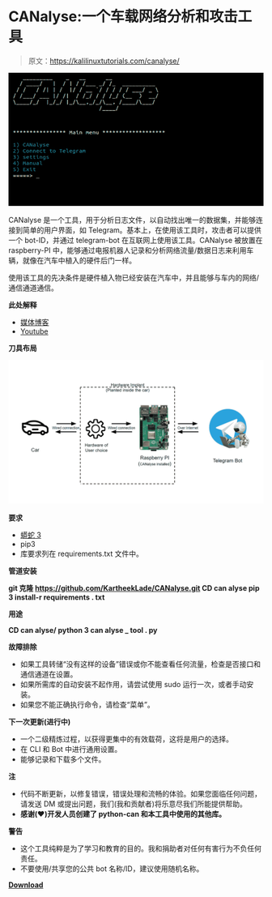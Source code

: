 # CANalyse:一个车载网络分析和攻击工具

> 原文：<https://kalilinuxtutorials.com/canalyse/>

[![CANalyse : A Vehicle Network Analysis And Attack Tool](img/a06c8deeae6d53dac2add004f3cf8e08.png "CANalyse : A Vehicle Network Analysis And Attack Tool")](https://1.bp.blogspot.com/-hc3325C6fms/YKCxH1V-WeI/AAAAAAAAJGU/BuVqHITNz10QRuhYWlXGqbUEF1C3zXR2ACLcBGAsYHQ/s728/introduction%2B%25281%2529.png)

CANalyse 是一个工具，用于分析日志文件，以自动找出唯一的数据集，并能够连接到简单的用户界面，如 Telegram。基本上，在使用该工具时，攻击者可以提供一个 bot-ID，并通过 telegram-bot 在互联网上使用该工具。CANalyse 被放置在 raspberry-PI 中，能够通过电报机器人记录和分析网络流量/数据日志来利用车辆，就像在汽车中植入的硬件后门一样。

使用该工具的先决条件是硬件植入物已经安装在汽车中，并且能够与车内的网络/通信通道通信。

**此处解释**

*   [媒体博客](https://kartheeklade.medium.com/what-is-canalyse-and-how-do-i-control-hack-cars-through-telegram-part-1-de358640becf)
*   [Youtube](https://youtu.be/s5WGn3rwzKk)

**刀具布局**

![](img/739ad6e2bf44e9daa50ab4ab4ebc7130.png)

**要求**

*   [蟒蛇 3](https://www.python.org/)
*   pip3
*   库要求列在 requirements.txt 文件中。

**管道安装**

**git 克隆 https://github.com/KartheekLade/CANalyse.git
CD can alyse
pip 3 install-r requirements . txt**

**用途**

**CD can alyse/
python 3 can alyse _ tool . py**

**故障排除**

*   如果工具转储“没有这样的设备”错误或你不能查看任何流量，检查是否接口和通信通道在设置。
*   如果所需库的自动安装不起作用，请尝试使用 sudo 运行一次，或者手动安装。
*   如果您不能正确执行命令，请检查“菜单”。

**下一次更新(进行中)**

*   一个二级精炼过程，以获得更集中的有效载荷，这将是用户的选择。
*   在 CLI 和 Bot 中进行通用设置。
*   能够记录和下载多个文件。

**注**

*   代码不断更新，以修复错误，错误处理和流畅的体验。如果您面临任何问题，请发送 DM 或提出问题，我们(我和贡献者)将乐意尽我们所能提供帮助。
*   **感谢(❤️)开发人员创建了 python-can 和本工具中使用的其他库。**

**警告**

*   这个工具纯粹是为了学习和教育的目的。我和捐助者对任何有害行为不负任何责任。
*   不要使用/共享您的公共 bot 名称/ID，建议使用随机名称。

[**Download**](https://github.com/KartheekLade/CANalyse)